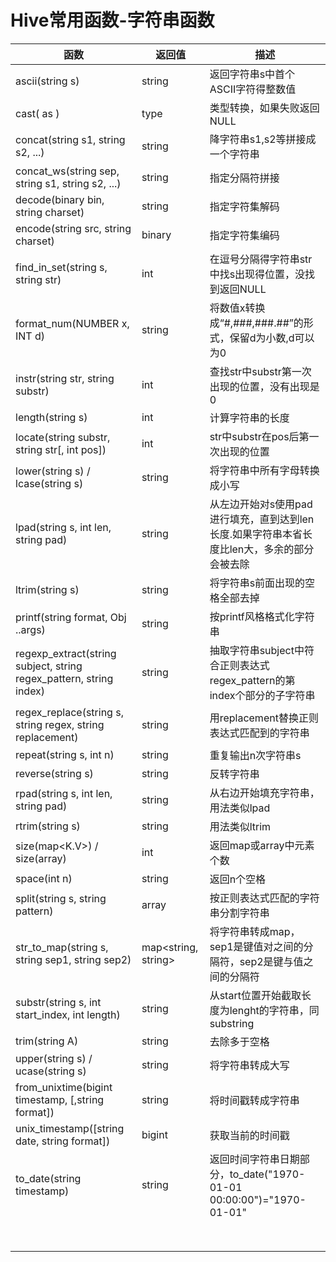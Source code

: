 # Hive常用函数-字符串函数

| 函数                                                         | 返回值              | 描述                                                         |
| ------------------------------------------------------------ | ------------------- | ------------------------------------------------------------ |
| ascii(string s)                                              | string              | 返回字符串s中首个ASCII字符得整数值                           |
| cast(<expr> as <type>)                                       | type                | 类型转换，如果失败返回NULL                                   |
| concat(string s1, string s2, ...)                            | string              | 降字符串s1,s2等拼接成一个字符串                              |
| concat_ws(string sep, string s1, string s2, ...)             | string              | 指定分隔符拼接                                               |
| decode(binary bin, string charset)                           | string              | 指定字符集解码                                               |
| encode(string src, string charset)                           | binary              | 指定字符集编码                                               |
| find_in_set(string s, string str)                            | int                 | 在逗号分隔得字符串str中找s出现得位置，没找到返回NULL         |
| format_num(NUMBER x, INT d)                                  | string              | 将数值x转换成“#,###,###.##”的形式，保留d为小数,d可以为0      |
| instr(string str, string substr)                             | int                 | 查找str中substr第一次出现的位置，没有出现是0                 |
| length(string s)                                             | int                 | 计算字符串的长度                                             |
| locate(string substr, string str[, int pos])                 | int                 | str中substr在pos后第一次出现的位置                           |
| lower(string s) / lcase(string s)                            | string              | 将字符串中所有字母转换成小写                                 |
| lpad(string s, int len, string pad)                          | string              | 从左边开始对s使用pad进行填充，直到达到len长度.如果字符串本省长度比len大，多余的部分会被去除 |
| ltrim(string s)                                              | string              | 将字符串s前面出现的空格全部去掉                              |
| printf(string format, Obj ..args)                            | string              | 按printf风格格式化字符串                                     |
| regexp_extract(string subject, string regex_pattern, string index) | string              | 抽取字符串subject中符合正则表达式regex_pattern的第index个部分的子字符串 |
| regex_replace(string s, string regex, string replacement)    | string              | 用replacement替换正则表达式匹配到的字符串                    |
| repeat(string s, int n)                                      | string              | 重复输出n次字符串s                                           |
| reverse(string s)                                            | string              | 反转字符串                                                   |
| rpad(string s, int len, string pad)                          | string              | 从右边开始填充字符串，用法类似lpad                           |
| rtrim(string s)                                              | string              | 用法类似ltrim                                                |
| size(map<K.V>) / size(array<T>)                              | int                 | 返回map或array中元素个数                                     |
| space(int n)                                                 | string              | 返回n个空格                                                  |
| split(string s, string pattern)                              | array<string>       | 按正则表达式匹配的字符串分割字符串                           |
| str_to_map(string s, string sep1, string sep2)               | map<string, string> | 将字符串转成map，sep1是键值对之间的分隔符，sep2是键与值之间的分隔符 |
| substr(string s, int start_index, int length)                | string              | 从start位置开始截取长度为lenght的字符串，同substring         |
| trim(string A)                                               | string              | 去除多于空格                                                 |
| upper(string s) / ucase(string s)                            | string              | 将字符串转成大写                                             |
| from_unixtime(bigint timestamp, [,string format])            | string              | 将时间戳转成字符串                                           |
| unix_timestamp([string date, string format])                 | bigint              | 获取当前的时间戳                                             |
| to_date(string timestamp)                                    | string              | 返回时间字符串日期部分，to_date("1970-01-01 00:00:00")="1970-01-01" |
|                                                              |                     |                                                              |
|                                                              |                     |                                                              |
|                                                              |                     |                                                              |
|                                                              |                     |                                                              |
|                                                              |                     |                                                              |
|                                                              |                     |                                                              |
|                                                              |                     |                                                              |
|                                                              |                     |                                                              |

